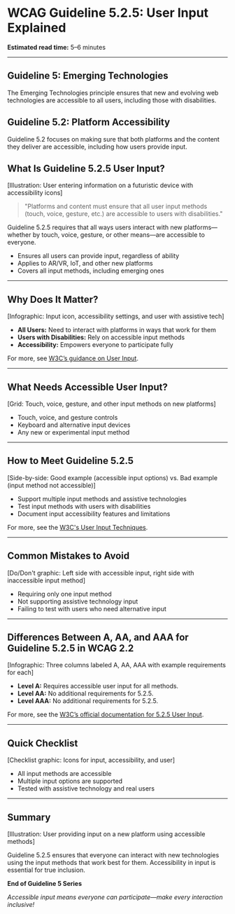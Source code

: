 <!--
title: WCAG Guideline 5.2.5: User Input Explained
series: Making the Web Accessible for All
description: A practical guide to WCAG Guideline 5.2.5 (User Input)—what it means, why it matters, and how to ensure user input is accessible on new and emerging platforms.
keywords: wcag 5.2.5, user input, accessibility, web standards, user experience, emerging technologies
image: wcag-5-2-5-user-input.png
imageAlt: Illustration of a user entering information on a futuristic device with accessibility icons
-->

# **WCAG Guideline 5.2.5: User Input Explained**

**Estimated read time:** 5–6 minutes

---

## **Guideline 5: Emerging Technologies**

The Emerging Technologies principle ensures that new and evolving web technologies are accessible to all users, including those with disabilities.

## **Guideline 5.2: Platform Accessibility**

Guideline 5.2 focuses on making sure that both platforms and the content they deliver are accessible, including how users provide input.

## **What Is Guideline 5.2.5 User Input?**

[Illustration: User entering information on a futuristic device with accessibility icons]

> "Platforms and content must ensure that all user input methods (touch, voice, gesture, etc.) are accessible to users with disabilities."

Guideline 5.2.5 requires that all ways users interact with new platforms—whether by touch, voice, gesture, or other means—are accessible to everyone.

- Ensures all users can provide input, regardless of ability
- Applies to AR/VR, IoT, and other new platforms
- Covers all input methods, including emerging ones

---

## **Why Does It Matter?**

[Infographic: Input icon, accessibility settings, and user with assistive tech]

- **All Users:** Need to interact with platforms in ways that work for them
- **Users with Disabilities:** Rely on accessible input methods
- **Accessibility:** Empowers everyone to participate fully

For more, see [W3C’s guidance on User Input](https://www.w3.org/WAI/standards-guidelines/wcag/new-in-22/).

---

## **What Needs Accessible User Input?**

[Grid: Touch, voice, gesture, and other input methods on new platforms]

- Touch, voice, and gesture controls
- Keyboard and alternative input devices
- Any new or experimental input method

---

## **How to Meet Guideline 5.2.5**

[Side-by-side: Good example (accessible input options) vs. Bad example (input method not accessible)]

- Support multiple input methods and assistive technologies
- Test input methods with users with disabilities
- Document input accessibility features and limitations

For more, see the [W3C's User Input Techniques](https://www.w3.org/WAI/standards-guidelines/wcag/new-in-22/).

---

## **Common Mistakes to Avoid**

[Do/Don't graphic: Left side with accessible input, right side with inaccessible input method]

- Requiring only one input method
- Not supporting assistive technology input
- Failing to test with users who need alternative input

---

## **Differences Between A, AA, and AAA for Guideline 5.2.5 in WCAG 2.2**

[Infographic: Three columns labeled A, AA, AAA with example requirements for each]

- **Level A:** Requires accessible user input for all methods.
- **Level AA:** No additional requirements for 5.2.5.
- **Level AAA:** No additional requirements for 5.2.5.

For more, see the [W3C’s official documentation for 5.2.5 User Input](https://www.w3.org/WAI/standards-guidelines/wcag/new-in-22/).

---

## **Quick Checklist**

[Checklist graphic: Icons for input, accessibility, and user]

- All input methods are accessible
- Multiple input options are supported
- Tested with assistive technology and real users

---

## **Summary**

[Illustration: User providing input on a new platform using accessible methods]

Guideline 5.2.5 ensures that everyone can interact with new technologies using the input methods that work best for them. Accessibility in input is essential for true inclusion.

**End of Guideline 5 Series**

*Accessible input means everyone can participate—make every interaction inclusive!*
